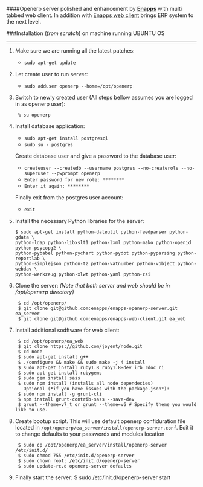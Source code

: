 ####Openerp server polished and enhancement by [**Enapps**](http://enapps.co.uk) with multi tabbed web client. In addition with [Enapps web client](https://github.com/enapps/enapps-web-client) brings ERP system to the next level.


###Installation (*from scratch*) on machine running UBUNTU OS
***

1.  Make sure we are running all the latest patches:
    - `sudo apt-get update`

2.  Let create user to run server:
    - `sudo adduser openerp --home=/opt/openerp`

3. Switch to newly created user (All steps bellow assumes you are logged in as openerp user):

        % su openerp

4.  Install database application:
    - `sudo apt-get install postgresql`
    - `sudo su - postgres`

    Create database user and give a password to the database user:
    - `createuser --createdb --username postgres --no-createrole --no-superuser --pwprompt openerp`
    - `Enter password for new role: ********`
    - `Enter it again: ********`

    Finally exit from the postgres user account:
    - `exit`

5.  Install the necessary Python libraries for the server:

        $ sudo apt-get install python-dateutil python-feedparser python-gdata \
        python-ldap python-libxslt1 python-lxml python-mako python-openid python-psycopg2 \
        python-pybabel python-pychart python-pydot python-pyparsing python-reportlab \
        python-simplejson python-tz python-vatnumber python-vobject python-webdav \
        python-werkzeug python-xlwt python-yaml python-zsi

6. Clone the server:
        *(Note that both server and web should be in /opt/openerp directory)*

        $ cd /opt/openerp/
        $ git clone git@github.com:enapps/enapps-openerp-server.git ea_server
        $ git clone git@github.com:enapps/enapps-web-client.git ea_web

7. Install additional sodftware for web client:

        $ cd /opt/openerp/ea_web
        $ git clone https://github.com/joyent/node.git
        $ cd node
        $ sudo apt-get install g++
        $ ./configure && make && sudo make -j 4 install
        $ sudo apt-get install ruby1.8 ruby1.8-dev irb rdoc ri
        $ sudo apt-get install rubygems
        $ sudo gem install sass
        $ sudo npm install (installs all node dependecies)
          Optional (*if you have issues with the package.json*):
        $ sudo npm install -g grunt-cli
        $ npm install grunt-contrib-sass --save-dev
        $ grunt --theme=v7_t or grunt --theme=v6 # Specify theme you would like to use.

8. Create bootup script.
    This will use default openerp confiduration file located in `/opt/openerp/ea_server/install/openerp-server.conf`. Edit it to change defaults to your passwords and modules location

        $ sudo cp /opt/openerp/ea_server/install/openerp-server /etc/init.d/
        $ sudo chmod 755 /etc/init.d/openerp-server
        $ sudo chown root: /etc/init.d/openerp-server
        $ sudo update-rc.d openerp-server defaults

9. Finally start the server:
        $ sudo /etc/init.d/openerp-server start
        
